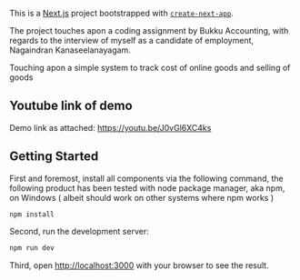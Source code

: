 This is a [Next.js](https://nextjs.org) project bootstrapped with [`create-next-app`](https://github.com/vercel/next.js/tree/canary/packages/create-next-app).

The project touches apon a coding assignment by Bukku Accounting, with regards to the interview of myself as a candidate of employment, Nagaindran Kanaseelanayagam. 

Touching apon a simple system to track cost of online goods and selling of goods

## Youtube link of demo
Demo link as attached: 
https://youtu.be/J0vGl6XC4ks

## Getting Started
First and foremost, install all components via the following command, the following product has been tested with node package manager, aka npm, on Windows ( albeit should work on other systems where npm works )
```
npm install
```

Second, run the development server:

```bash
npm run dev
```


Third, open [http://localhost:3000](http://localhost:3000) with your browser to see the result.

